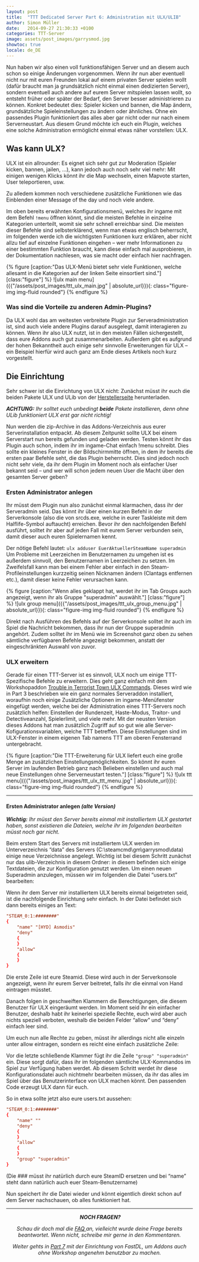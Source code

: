 ```yaml
---
layout: post
title:  "TTT Dedicated Server Part 6: Administration mit ULX/ULIB"
author: Simon Müller
date:   2014-09-27 21:30:33 +0100
categories: TTT-Server
image: assets/post_images/garrysmod.jpg
showtoc: true
locale: de_DE
---
```


Nun haben wir also einen voll funktionsfähigen Server und an diesem auch schon so einige Änderungen vorgenommen. Wenn ihr nun aber eventuell nicht nur mit euren Freunden lokal auf einem privaten Server spielen wollt (dafür braucht man ja grundsätzlich nicht einmal einen dedizierten Server), sondern eventuell auch andere auf eurem Server mitspielen lassen wollt, so entsteht früher oder später der Bedarf, den Server besser administrieren zu können. Konkret bedeutet dies: Spieler kicken und bannen, die Map ändern, grundsätzliche Spieleinstellungen zu ändern oder ähnliches. Ohne ein passendes Plugin funktioniert das alles aber gar nicht oder nur nach einem Serverneustart. Aus diesem Grund möchte ich euch ein Plugin, welches eine solche Administration ermöglicht einmal etwas näher vorstellen: ULX.

<!--more-->

## Was kann ULX?

ULX ist ein allrounder: Es eignet sich sehr gut zur Moderation (Spieler kicken, bannen, jailen, …), kann jedoch auch noch sehr viel mehr: Mit einigen wenigen Klicks könnt ihr die Map wechseln, einen Mapvote starten, User teleportieren, usw.

Zu alledem kommen noch verschiedene zusätzliche Funktionen wie das Einblenden einer Message of the day und noch viele andere.

Im oben bereits erwähnten Konfigurationsmenü, welches ihr ingame mit dem Befehl `!menu` öffnen könnt, sind die meisten Befehle in einzelne Kategorien unterteilt, womit sie sehr schnell erreichbar sind. Die meisten dieser Befehle sind selbsterklärend, wenn man etwas englisch beherrscht, im folgenden werde ich die wichtigsten Funktionen kurz erklären, aber nicht allzu tief auf einzelne Funktionen eingehen – wer mehr Informationen zu einer bestimmten Funktion braucht, kann diese einfach mal ausprobieren, in der Dokumentation nachlesen, was sie macht oder einfach hier nachfragen.

{% figure [caption:"Das ULX-Menü bietet sehr viele Funktionen, welche allesamt in die Kategorien auf der linken Seite einsortiert sind."] [class:"figure"] %}
![ulx main menu]({{"/assets/post_images/ttt_ulx_main.jpg" | absolute_url}}){: class="figure-img img-fluid rounded"}
{% endfigure %}

### Was sind die Vorteile zu anderen Admin-Plugins?
Da ULX wohl das am weitesten verbreitete Plugin zur Serveradministration ist, sind auch viele andere Plugins darauf ausgelegt, damit interagieren zu können. Wenn ihr also ULX nutzt, ist in den meisten Fällen sichergestellt, dass eure Addons auch gut zusammenarbeiten. Außerdem gibt es aufgrund der hohen Bekanntheit auch einige sehr sinnvolle Erweiterungen für ULX – ein Beispiel hierfür wird auch ganz am Ende dieses Artikels noch kurz vorgestellt.

## Die Einrichtung
Sehr schwer ist die Einrichtung von ULX nicht: Zunächst müsst ihr euch die beiden Pakete ULX und ULib von der [Herstellerseite](http://ulyssesmod.net/downloads.php) herunterladen.

***ACHTUNG:** Ihr solltet euch unbedingt **beide** Pakete installieren, denn ohne ULib funktioniert ULX erst gar nicht richtig!*

Nun werden die zip-Archive in das Addons-Verzeichnis aus eurer Serverinstallation entpackt. Ab diesem Zeitpunkt sollte ULX bei einem Serverstart nun bereits gefunden und geladen werden. Testen könnt ihr das Plugin auch schon, indem ihr im ingame-Chat einfach !menu schreibt. Dies sollte ein kleines Fenster in der Bildschirmmitte öffnen, in dem ihr bereits die ersten paar Befehle seht, die das Plugin beherrscht. Dies sind jedoch noch nicht sehr viele, da ihr dem Plugin im Moment noch als einfacher User bekannt seid – und wer will schon jedem neuen User die Macht über den gesamten Server geben?

### Ersten Administrator anlegen

Ihr müsst dem Plugin nun also zunächst einmal klarmachen, dass ihr der Serveradmin seid. Das könnt ihr über einen kurzen Befehl in der Serverkonsole (also die von srcds.exe, welche in eurer Taskleiste mit dem Halflife-Symbol auftaucht) erreichen. Bevor ihr den nachfolgenden Befehl ausführt, solltet ihr aber auf jeden Fall mit eurem Server verbunden sein, damit dieser auch euren Spielernamen kennt.

Der nötige Befehl lautet: `ulx adduser EuerAktuellerSteamName superadmin`
Um Probleme mit Leerzeichen im Benutzernamen zu umgehen ist es außerdem sinnvoll, den Benutzernamen in Leerzeichen zu setzen. Im Zweifelsfall kann man bei einem Fehler aber einfach in den Steam-Profileinstellungen kurzzeitig seinen Nicknamen ändern (Clantags entfernen etc.), damit dieser keine Fehler verursachen kann.

{% figure [caption:"Wenn alles geklappt hat, werdet ihr im Tab Groups auch angezeigt, wenn ihr als Gruppe "superadmin" auswählt."] [class:"figure"] %}
![ulx group menu]({{"/assets/post_images/ttt_ulx_group_menu.jpg" | absolute_url}}){: class="figure-img img-fluid rounded"}
{% endfigure %}

Direkt nach Ausführen des Befehls auf der Serverkonsole solltet ihr auch im Spiel die Nachricht bekommen, dass ihr nun der Gruppe superadmin angehört. Zudem solltet ihr im Menü wie im Screenshot ganz oben zu sehen sämtliche verfügbaren Befehle angezeigt bekommen, anstatt der eingeschränkten Auswahl von zuvor.

### ULX erweitern

Gerade für einen TTT-Server ist es sinnvoll, ULX noch um einige TTT-Spezifische Befehle zu erweitern. Dies geht ganz einfach mit dem Workshopaddon [Trouble in Terrorist Town ULX Commands](http://steamcommunity.com/sharedfiles/filedetails/?id=127865722). Dieses wird wie in Part 3 beschrieben wie ein ganz normales Serveraddon installiert, woraufhin noch einige Zusätzliche Optionen im ingame-Menüfenster eingefügt werden, welche bei der Administration eines TTT-Servers noch zusätzlich helfen: Einstellen der Rundenzeit, Haste-Modus, Traitor- und Detectiveanzahl, Spielerlimit, und viele mehr. Mit der neusten Version dieses Addons hat man zusätzlich Zugriff auf so gut wie alle Server-Kofigurationsvariablen, welche TTT betreffen. Diese Einstellungen sind im ULX-Fenster in einem eigenen Tab namens TTT am oberen Fensterrand untergebracht.

{% figure [caption:"Die TTT-Erweiterung für ULX liefert euch eine große Menge an zusätzlichen Einstellungsmöglichkeiten. So könnt ihr euren Server im laufenden Betrieb ganz nach Belieben einstellen und auch mal neue Einstellungen ohne Serverneustart testen."] [class:"figure"] %}
![ulx ttt menu]({{"/assets/post_images/ttt_ulx_ttt_menu.jpg" | absolute_url}}){: class="figure-img img-fluid rounded"}
{% endfigure %}

---

#### Ersten Administrator anlegen *(alte Version)*
***Wichtig:** Ihr müsst den Server bereits einmal mit installiertem ULX gestartet haben, sonst existieren die Dateien, welche ihr im folgenden bearbeiten müsst noch gar nicht.*


Beim erstem Start des Servers mit installiertem ULX werden im Unterverzeichnis “data” des Servers (C:\steamcmd\gm\garrysmod\data) einige neue Verzeichnisse angelegt. Wichtig ist bei diesem Schritt zunächst nur das ulib-Verzeichnis in diesem Ordner: in diesem befinden sich einige Textdateien, die zur Konfiguration genutzt werden. Um einen neuen Superadmin anzulegen, müssen wir im folgenden die Datei “users.txt” bearbeiten:

Wenn ihr dem Server mir installiertem ULX bereits einmal beigetreten seid, ist die nachfolgende Einrichtung sehr einfach. In der Datei befindet sich dann bereits einiges an Text:
~~~ conf
"STEAM_0:1:########"
{
    "name" "[HYD] Asmodis"
    "deny"
    {
    }
    "allow"
    {
    }
}
~~~

Die erste Zeile ist eure Steamid. Diese wird auch in der Serverkonsole angezeigt, wenn ihr eurem Server beitretet, falls ihr die einmal von Hand eintragen müsstet.

Danach folgen in geschweiften Klammern die Berechtigungen, die diesem Benutzer für ULX eingeräumt werden. Im Moment seid ihr ein einfacher Benutzer, deshalb habt ihr keinerlei spezielle Rechte, euch wird aber auch nichts speziell verboten, weshalb die beiden Felder “allow” und “deny” einfach leer sind.

Um euch nun alle Rechte zu geben, müsst ihr allerdings nicht alle einzeln unter allow eintragen, sondern es reicht eine einfach zusätzliche Zeile:

Vor die letzte schließende Klammer fügt ihr die Zeile `"group" "superadmin"` ein. Diese sorgt dafür, dass ihr im folgenden sämtliche ULX-Kommandos im Spiel zur Verfügung haben werdet. Ab diesem Schritt werdet ihr diese Konfigurationsdatei auch nichtmehr bearbeiten müssen, da ihr das alles im Spiel über das Benutzerinterface von ULX machen könnt. Den passenden Code erzeugt ULX dann für euch.

So in etwa sollte jetzt also eure users.txt aussehen:

~~~ conf
"STEAM_0:1:########"
{
    "name" ""
    "deny"
    {
    }
    "allow"
    {
    }
    "group" "superadmin"
}
~~~

(Die ### müsst ihr natürlich durch eure SteamID ersetzen und bei “name” steht dann natürlich auch euer Steam-Benutzername)

Nun speichert ihr die Datei wieder und könnt eigentlich direkt schon auf dem Server nachschauen, ob alles funktioniert hat.

---

<p style="text-align: center;"> <em><strong>NOCH FRAGEN?</strong></em></p>
<p style="text-align: center;"><em>Schau dir doch mal die <a title="Garrys mod TTT Dedicated Server erstellen – Part 7: F.A.Q/Troubleshooting" href="{%post_url de/ttt/2015-11-03-ttt-server-part-8-faq %}">FAQ </a>an, vielleicht wurde deine Frage bereits beantwortet. Wenn nicht, schreibe mir gerne in den Kommentaren.</em></p>
<p style="text-align: center;"><em>Weiter gehts in <a title="Garrys mod TTT Dedicated Server erstellen – Part 6: Serveradministration mit ULX und ULib" href="{% post_url de/ttt/2014-09-27-ttt-server-part-6-admin %}">Part 7</a> mit der Einrichtung von FastDL, um Addons auch ohne Workshop angenehm benutzbar zu machen.</em></p>
&nbsp;